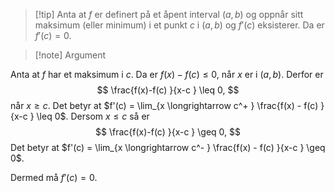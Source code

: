 > [!tip] Anta at $f$ er definert på et åpent interval $(a,b)$ og oppnår sitt maksimum (eller minimum) i et punkt $c$ i $(a,b)$ og $f'(c)$ eksisterer. 
> Da er $f'(c) = 0$.
> 

> [!note] Argument 
> 

Anta at $f$ har et maksimum i $c$. Da er $f(x)-f(c) \leq 0$, når $x$ er i $(a,b)$. Derfor er
$$
\frac{f(x)-f(c) }{x-c } \leq 0,
$$
når $x \ge c$. Det betyr at $f'(c) = \lim_{x \longrightarrow c^+ } \frac{f(x) - f(c) }{x-c } \leq 0$.
Dersom $x\leq c$ så er 
$$
\frac{f(x)-f(c) }{x-c } \geq 0,
$$
Det betyr at $f'(c) = \lim_{x \longrightarrow c^- } \frac{f(x) - f(c) }{x-c } \geq 0$.

Dermed må $f'(c) = 0$.